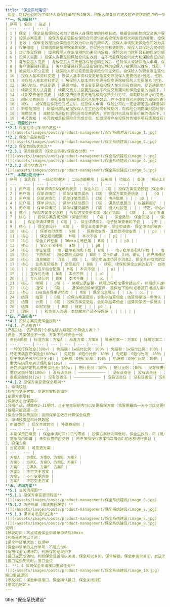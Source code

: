 ```yaml
---
title: "保全系统建设"
_保全：指保险公司为了维持人身保险单的持续有效，根据合同条款约定及客户要求而提供的一系列后续服务。_
**一、名词解释**
| 序号 | 名词 | 描述 |
| --- | --- | --- |
| 1 | 保全 | 保全是指保险公司为了维持人身保险单的持续有效，根据合同条款约定及客户要求而提供的一系列后续服务。保全从其涵盖的范围可分为广义保全和狭义保全。广义保全是指人寿 保险契约自成立时起至消灭时止，在此期间内发生的一切与契约相关的事务均可称为保全， 包括保全服务、续期收费、理赔服务、咨询投诉及附加值服务等寿险公司为已经生效保单提供的所有服务内容。狭义保全专指保全服务，即围绕契约变更、年金或生存给付等服务项目而开展的工作，本业务规则所列明的相关内容均针对保全服务而言。 |
| 2 | 投保方案变更 | 投保方案变更指在保险合同提供的各投保方案档次间进行的变更，投保方案档次可以由低到高或由高到低的变更；本次以投保方案从高到低的方案为基础，作为保全系统建设的讲解。 |
| 3 | 复效 | 保单复效是指自保险合同效力中止后的两年内，投保人申请恢复保险合同效力并补交欠交保费和其它未还款项，经保险公司核保同意，恢复保险合同效力的业务操作。 |
| 4 | 保单借款 | 保单借款是指根据条款规定，在保险合同有效期内，投保人以保险合同作质 押，以不超过申请借款时保险合同现金价值的一定比例向保险公司申请借款。 |
| 5 | 自动垫交保费 | 如果投保人在宽限期内仍未交纳保费，保险合同当时所具有的现金价值足以垫交其应交 的保险费和利息，且客户同意自动垫交保险费的，保险公司将于宽限期末用保单现金价值垫 交保险费，使保单继续有效。自动垫交视同保单借款，须收取利息，当自动垫交保费本息和 达到保单现金价值时，保单终止。 |
| 6 | 投保人变更 | 投保人变更是指保险合同生效后，在不改变保险合同效力和保险责任的前提 下，经客户申请以被保险人或其他与被保险人有保险利益的人员代替保险合同的投保人。 |
| 7 | 身故受益人变更 | 身故受益人变更是指保险合同生效后，经投保人或被保险人申请，保险公司变更保险合同现有身故受益人，并重新指定新的身故受益人。 |
| 8 | 客户重要资料更正 | 客户重要资料更正是指合同记载的投保人/被保险人姓名、性别、年龄、证件 类型和证件号码有误，在原保险合同费率范围内进行更正的行为。 |
| 9 | 被保险人职业变更 | 被保险人职业变更是指保险合同生效后，被保险人的职业发生变化，经投保人 申请，保险公司及时变更保险合同记载的被保险人职业名称，并按核保规定做相应的补退费 处理。 |
| 10 | 投保人基本资料变更 | 投保人基本资料变更是指变更除投保人重要信息(姓名、性别、年龄、证件 类型和证件号)、职业类别、投保人交费信息外的基本信息，具体包括投保人的婚姻状况、 国籍、驾照类型、工作单位、邮寄地址、电话、电子邮箱、投、被保险人的关系、民族、户籍、文化程度、身高、体重、QQ、居民类型、职业类别、职业代码、职业名称等内容。 |
| 11 | 被保险人基本资料变更 | 被保险人基本资料变更是指变更除被保险人重要信息(姓名、性别、年龄、 证件类型和证件号)、职业类别外的基本信息，具体包括被保险人的婚姻状况、国籍、驾照 类型、工作单位、邮寄地址、电话、电子邮箱、户籍、文化程度、身高、体重、与投保人关 系、居民类型、是否吸烟、QQ 等内容。 |
| 12 | 通讯地址、电话变更 | 通讯地址、电话变更是指投保人在合同有效期内，变更通讯地址、邮编、电 话的行为，通讯地址变更后，公司邮寄至客户的所有信函均以新地址为准。 |
| 13 | 续期交费方式变更 | 续期交费方式变更是指在不改变交费期间和保险金额的前提下，将保单续期交费方式在年缴、半年缴、季缴和月缴之间进行变更。 |
| 14 | 续期交费信息变更 | 续期交费信息变更是指续期保费支付方式、续期转账账号的变更。续期保费交纳方式包括银行转账和自行交纳两种方式;续期转账账号变更是指保险合同约定通过银行 转账方式交付保费的，变更原来的转账银行和转账账号。 |
| 15 | 缩短交费期间 | 缩短交费期间是指保险合同生效后，在不改变保险合同效力和保险责任的前 提下，经客户申请缩短交费年期，并按照新的交费年期和期交保费履行交费义务。 |
| 16 | 减保 | 减保是指保险合同成立后，经投保人申请，保险公司在一定金额范围内降低保险合同原有的保险金额或保险费。降低部分的保险金额或保险费视同部分解除保险合同。 |
| 17 | 新增附加险 | 新增附加险是指投保人在主险合同有效期内，向保险公司提出附加险投保要 约，保险公司经审核同意、收取保险费的服务。 |
| 18 | 减额交清 | 减额交清是指在保险合同交费期内，合同当时已具有现金价值的情况下，投 保人申请用合同当时的现金价值作为一次交清的全部保险费，以相同的合同条件减少保险金 额，使合同继续有效。 |
| 19 | 补充告知 | 补充告知是指保险合同成立后，如发现客户在投保时告知事项有遗漏或有误， 经投保人申请，办理补充告知手续。保险公司对补充告知后的投保资料将做出新的承保意见。 |
**二、概要设计**
**2.1 保全在核心系统的定位**
![](/assets/images/posts/product-management/保全系统建设/image_1.jpg)
**2.2 保全产品架构图**
![](/assets/images/posts/product-management/保全系统建设/image_2.jpg)
**2.3 保全数据&状态流**
**2.3.1 保全数据流（保全业务表/保费收付表）**
![](/assets/images/posts/product-management/保全系统建设/image_3.jpg)
![](/assets/images/posts/product-management/保全系统建设/image_4.jpg)
**2.3.2 保全状态流**
![](/assets/images/posts/product-management/保全系统建设/image_5.jpg)
**三、本期功能设计**
| 序号 | 业务线 | 一级功能模块 | 二级功能模块 | 应用端 | 功能点 | 备注 | 初步工期 | 优先级 | 协同方 |
| --- | --- | --- | --- | --- | --- | --- | --- | --- | --- |
| 1 | 用户端 | 保单详情页&保单列表页 | 保全入口 | C端 | 投保方案变更按钮（保全申请按钮） | | | p1 | |
| 2 | 用户端 | 保单详情页 | 保单详情页展示 | C端 | 投保方案变更信息 | | | p0 | |
| 3 | 用户端 | 保单详情页 | 保单详情页展示 | C端 | 电子批单 | | | p0 | |
| 4 | 用户端 | 保单详情页 | 保单详情页展示 | C端 | 保费信息展示 | 以最新展示 | | p0 | |
| 5 | 用户端 | 保单详情页 | 保单详情页展示 | C端 | 待支付按钮 | | | 待定，评估roi | |
| 6 | 核心 | 投保方案变更流程 | 投保方案变更页面（保全页面） | C端 | 1. 保全申请页面2. 保全试算3. 保全校验（保单锁+保全规则）4. 补费5. 保全确认6. 退费 | | 20人日 | p0 | |
| 7 | 核心 | | 投保方案变更页面（保全页面） | C端 | · 保全撤销· 保全回退 | · 保全回退本次不做 | | p1 | |
| 8 | | | 保全申请详情页 | C端 | 1. 保全详情页2. 电子批单查看和下载 | | 2天 | p1 | |
| 9 | 核心 | | 保全表设计 | B端 | · 保全业务事件表· 保全申请表· 保全申请明细表· 保全变更明细表 | | | p0 | |
| 10 | 核心 | | 保单收付费表 | B端 | · 保费收支表· 其他款项收支表 | | | p0 | |
| 11 | 核心 | | 保全规则配置 | M端 | 本次不做 | | | p2 | |
| 12 | 核心 | 保全关闭任务 | 30min关闭任务 | B端 | | | | p0 | |
| 13 | 核心 | | 零点关闭任务 | B端 | | | | p0 | |
| 14 | 核心 | 单证管理 | 电子批单查询和下载 | B端 | · 电子批单查看和下载 | · 电子批单涉及，其他本次不涉及 | 1天 | p0 | |
| 15 | 核心 | 下游系统 | 服务端埋点&MQ | B端 | 保全申请、关闭、确认 | 用户画像通过埋点和MQ获取数据 | 3天 | p0 | |
| 16 | 核心 | 消息触达 | 消息 | B端 | 1. 保全申请成功异步消息2. 保全关闭成功的消息3. 保全生效时间4. 退费成功的消息 | | | p0 | |
| 17 | 核心 | 业务互斥服务 | 全部互斥 | B端 | · 续期、续保和保全之间的互斥· 自动解锁 | | 5+2天 | p0 | |
| 18 | | | 业务互斥后台配置 | M端 | 本次不做 | | | p1 | |
| 19 | | | 互斥优先级 | B端 | 本次不做 | | | p1 | |
| 20 | | | 互斥锁队列 | B端 | 本次不做 | | | p1 | |
| 21 | 核心 | 续期 | | B端 | · 续期记录变更· 续期流程增加保单锁互斥· 续期给下游MQ或者接口增加方案编码 | 续期给下游MQ或者接口增加方案编码？需要研发进一步确认 | 5天 | p0 | |
| 22 | 核心 | 退保 | | B端 | · 退保增加保单锁互斥· 退保给下游MQ或者接口增加方案编码 | 退保给下游MQ或者接口增加方案编码？需要研发进一步确认 | 2人日 | p0 | |
| 23 | 核心 | sea后台保单详情页 | | M端 | 保全信息展示 | | 1天 | p1 | |
| 24 | 结算 | 结算 | | B端 | 投保方案变更后，会影响结算佣金；结算同学进一步确认 | | | p0 | |
| 25 | 结算 | 计费 | | B端 | 投保方案变更后，会影响结算佣金；结算同学进一步确认 | | | p0 | |
| 26 | 结算 | 业财对接 | | B端 | 待定 | | | p0 | |
| 27 | 理赔 | | | 和负责人沟通，本款魔方产品不接理赔 | | | | | |
**四、产品形态**
**4.1 投保方案变更保全规则**
**4.1. 产品形态**
1产品形态：该产品有1个标准版方案和四个降级方案？？
1佣金：方案佣金不一致、方案下险种佣金一致
| 责任&保额 | 标准方案：方案A | 标准方案：方案B | 降级方案一：方案C | 降级方案二：方案D | 降级方案三：方案E | 降级方案四：方案F |
| --- | --- | --- | --- | --- | --- | --- |
| 一般医疗保险金(300w) | 免赔额：1w赔付比例：100% | 免赔额：1w赔付比例：100% | 免赔额：1w赔付比例：90% | 免赔额：2w赔付比例：70% | 免赔额：3w赔付比例：60% | 免赔额：3.5w赔付比例：60% |
| 特定疾病医疗保险金(600w) | 免赔额：0赔付比例：100% | 免赔额：0赔付比例：100% | 免赔额：0赔付比例：90% | 免赔额：2w赔付比例：70% | 免赔额：3w赔付比例：60% | 免赔额：3.5w赔付比例：60% |
| 质子重离子医疗保险金(0) | 免赔额：0赔付比例：100% | 免赔额：0赔付比例：100% | 免赔额：0赔付比例：100% | 免赔额：0赔付比例：100% | 免赔额：0赔付比例：100% | 免赔额：0赔付比例：100% |
| 重大疾病异地转诊保险金(10w) | ———————————— | ———————————— | ———————————— | ———————————— | ———————————— | ———————————— |
| 恶性肿瘤特定药品费用保险金(100w) | 赔付比例：100% | 赔付比例：100% | 没有该责任 | 没有该责任 | 没有该责任 | 没有该责任 |
| 重症定额补偿(100w) | 没有该责任 | ———————————— | 没有该责任 | 没有该责任 | 没有该责任 | 没有该责任 |
| 重疾定额给付(2w) | 没有该责任 | ———————————— | 没有该责任 | 没有该责任 | 没有该责任 | 没有该责任 |
**4.1.2 投保方案变更保全规则**
1、申请校验
1存在可变更方案，变更方案规则如下
1变更方案限制：
1保单状态为保障中
1分期产品，期数在2-11期时，且不在宽限期内可以变更投保方案（宽限期最后一天不可以变更投保方案）时
1每期只能变更一次
1保全计算保费规则：按照保单生效日计算保全保费
2、申请校类型和计算数据
| 申请类型 | 保全生效时间 | 补退费规则 |
| --- | --- | --- |
| 本期保费已缴费 | 保全申请时间+1日的零点 | 投保方案档次降低时，保全生效后，将（用户已交保费-投保方案档次降低时产生的保费）退给用户 |
| 宽限期内申请 | 未交保费的应交日 | 用户按照投保方案档次降低后的金额进行支付 |
3、投保方案
| 当前方案 | 可变更方案 |
| --- | --- |
| 方案A | 方案C、方案D、方案E、方案F |
| 方案B | 方案C、方案D、方案E、方案F |
| 方案C | 方案D、方案E、方案F |
| 方案D | 不可变更方案 |
| 方案E | 不可变更方案 |
| 方案F | 不可变更方案 |
**五、详细方案**
**5.1 业务流程图**
**5.1.1 投保方案变更流程图**
![](/assets/images/posts/product-management/保全系统建设/image_6.jpg)
**5.1.2 电子批单（单证管理服务）**
![](/assets/images/posts/product-management/保全系统建设/image_7.jpg)
**5.1.3 保单关闭定时任务**
![](/assets/images/posts/product-management/保全系统建设/image_8.jpg)
![](/assets/images/posts/product-management/保全系统建设/image_9.jpg)
说明：
1触发时间：零点或者保全申请单申请后30min
1判断是否可以关闭：
1保全申请单状态：处理中
1保全申请单的支付单号：不是支付中
1调用保全关闭接口，判断保司结果如下
1接口返回成功时，判断保全是否可以关闭，保全可以关闭，保单解锁，保全申请单关闭，发送消息给用户
1接口返回失败时，接口重试
1. **1.4 保司保全申请接口重试任务**
![](/assets/images/posts/product-management/保全系统建设/image_10.jpg)
接口重试逻辑
1涉及接口：保全申请接口、保全确认接口、保全关闭接口
1重试机制如上
---
```

title: "保全系统建设"



